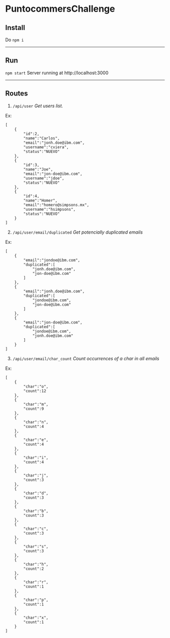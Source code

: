 # PuntocommersChallenge
## Install
Do `npm i`

***
## Run
`npm start`
Server running at http://localhost:3000

***
## Routes

1. `/api/user` _Get users list._

Ex:   
```
[
    {
        "id":2,
        "name":"Carlos",
        "email":"jonh.doe@ibm.com",
        "username":"cviera",
        "status":"NUEVO"
    },
    {
        "id":3,
        "name":"Joe",
        "email":"jon-doe@ibm.com",
        "username":"jdoe",
        "status":"NUEVO"
    },
    {
        "id":4,
        "name":"Homer",
        "email":"homero@simpsons.mx",
        "username":"hsimpsons",
        "status":"NUEVO"
    }
]
```
2. `/api/user/email/duplicated` _Get potencially duplicated emails_ 

Ex:
```
[
    {
        "email":"jondoe@ibm.com",
        "duplicated":[
            "jonh.doe@ibm.com",
            "jon-doe@ibm.com"
        ]
    },
    {
        "email":"jonh.doe@ibm.com",
        "duplicated":[
            "jondoe@ibm.com",
            "jon-doe@ibm.com"
        ]
    },
    {
        "email":"jon-doe@ibm.com",
        "duplicated":[
            "jondoe@ibm.com",
            "jonh.doe@ibm.com"
        ]
    }
]
```

3. `/api/user/email/char_count` _Count occurrences of a char in all emails_

Ex:
```
[
    {
        "char":"o",
        "count":12
    },
    {
        "char":"m",
        "count":9
    },
    {
        "char":"n",
        "count":4
    },
    {
        "char":"e",
        "count":4
    },
    {
        "char":"i",
        "count":4
    },
    {
        "char":"j",
        "count":3
    },
    {
        "char":"d",
        "count":3
    },
    {
        "char":"b",
        "count":3
    },
    {
        "char":"c",
        "count":3
    },
    {
        "char":"s",
        "count":3
    },
    {
        "char":"h",
        "count":2
    },
    {
        "char":"r",
        "count":1
    },
    {
        "char":"p",
        "count":1
    },
    {
        "char":"x",
        "count":1
    }
]
```

